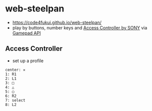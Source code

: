 # web-steelpan
 
- https://code4fukui.github.io/web-steelpan/
- play by buttons, number keys and [Access Controller by SONY](https://www.playstation.com/ja-jp/accessories/access-controller/) via [Gamepad API](https://developer.mozilla.org/en-US/docs/Web/API/Gamepad_API/Using_the_Gamepad_API)

## Access Controller

- set up a profile
```
center: ✕
1: R1
2: L1
3: □
4: △
5: ◯
6: R2
7: select
8: L2
```
